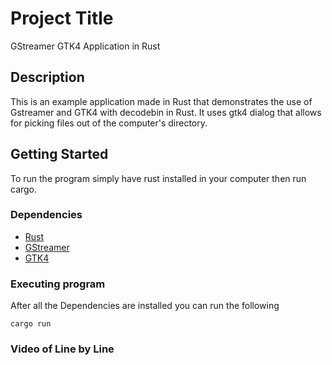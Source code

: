 # Project Title

GStreamer GTK4 Application in Rust

## Description

This is an example application made in Rust that demonstrates the use of
Gstreamer and GTK4 with decodebin in Rust. It uses gtk4 dialog that allows for
picking files out of the computer's directory.

## Getting Started

To run the program simply have rust installed in your computer then run cargo.

### Dependencies

- [Rust](https://www.rust-lang.org/)
- [GStreamer](https://gstreamer.freedesktop.org/documentation/installing/index.html?gi-language=c)
- [GTK4](https://www.gtk.org/docs/installations/)

### Executing program

After all the Dependencies are installed you can run the following

```
cargo run
```

### Video of Line by Line
